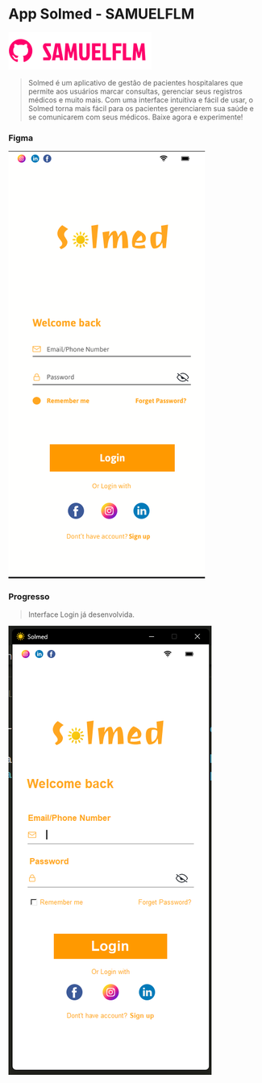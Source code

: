 # App Solmed - SAMUELFLM

<!---Esses são exemplos. Veja https://shields.io para outras pessoas ou para personalizar este conjunto de escudos. Você pode querer incluir dependências, status do projeto e informações de licença aqui--->

<img src="Doc//logo.png" alt="logo_samuelflm">


>Solmed é um aplicativo de gestão de pacientes hospitalares que permite aos usuários marcar consultas, gerenciar seus registros médicos e muito mais. Com uma interface intuitiva e fácil de usar, o Solmed torna mais fácil para os pacientes gerenciarem sua saúde e se comunicarem com seus médicos. Baixe agora e experimente!

### Figma
<img src="Doc//interface_home.png" alt="logo_samuelflm">


### Progresso

> Interface Login já desenvolvida.
<img src="Doc//figma.png" alt="logo_samuelflm">
